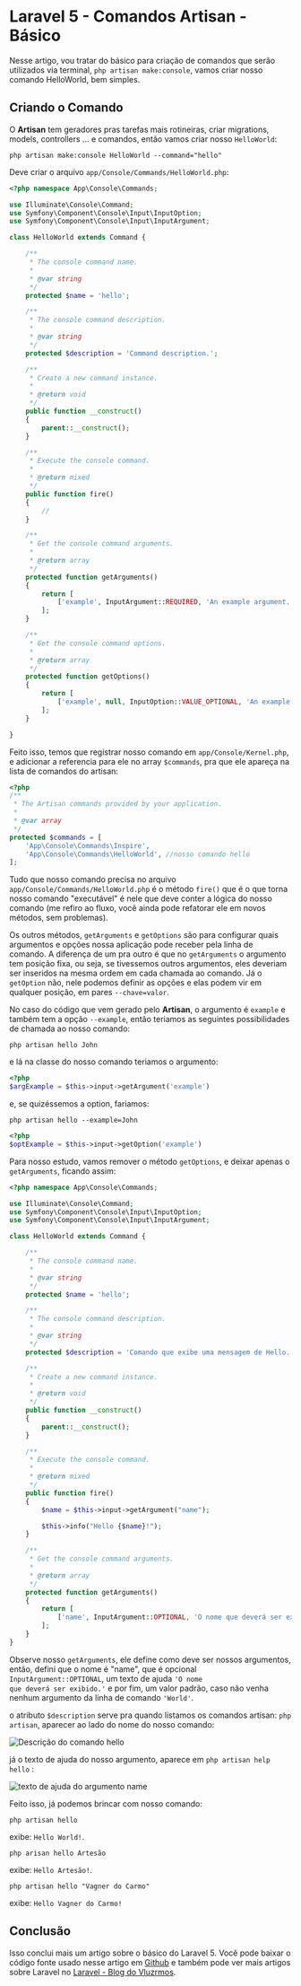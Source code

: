 # Laravel 5 - Comandos Artisan - Básico

Nesse artigo, vou tratar do básico para criação de comandos que serão utilizados via terminal, <code>php artisan make:console</code>, vamos criar nosso comando HelloWorld, bem simples.

## Criando o Comando
O <b>Artisan</b> tem geradores pras tarefas mais rotineiras, criar migrations, models, controllers ... e comandos, então vamos criar nosso <code>HelloWorld</code>:

``` 
php artisan make:console HelloWorld --command="hello"
```

Deve criar o arquivo <code>app/Console/Commands/HelloWorld.php</code>:

```php
<?php namespace App\Console\Commands;

use Illuminate\Console\Command;
use Symfony\Component\Console\Input\InputOption;
use Symfony\Component\Console\Input\InputArgument;

class HelloWorld extends Command {

	/**
	 * The console command name.
	 *
	 * @var string
	 */
	protected $name = 'hello';

	/**
	 * The console command description.
	 *
	 * @var string
	 */
	protected $description = 'Command description.';

	/**
	 * Create a new command instance.
	 *
	 * @return void
	 */
	public function __construct()
	{
		parent::__construct();
	}

	/**
	 * Execute the console command.
	 *
	 * @return mixed
	 */
	public function fire()
	{
		//
	}

	/**
	 * Get the console command arguments.
	 *
	 * @return array
	 */
	protected function getArguments()
	{
		return [
			['example', InputArgument::REQUIRED, 'An example argument.'],
		];
	}

	/**
	 * Get the console command options.
	 *
	 * @return array
	 */
	protected function getOptions()
	{
		return [
			['example', null, InputOption::VALUE_OPTIONAL, 'An example option.', null],
		];
	}

}
```

Feito isso, temos que registrar nosso comando em <code>app/Console/Kernel.php</code>, e adicionar a referencia para ele no array <code>$commands</code>, pra que ele apareça na lista de comandos do artisan:

```php 
<?php 
/**
 * The Artisan commands provided by your application.
 *
 * @var array
 */
protected $commands = [
    'App\Console\Commands\Inspire',
    'App\Console\Commands\HelloWorld', //nosso comando hello
];
```

Tudo que nosso comando precisa no arquivo  <code>app/Console/Commands/HelloWorld.php</code> é o método <code>fire()</code> que é o que torna nosso comando "executável" é nele que deve conter a lógica do nosso comando (me refiro ao fluxo, você ainda pode refatorar ele em novos métodos, sem problemas). 

Os outros métodos, <code>getArguments</code> e <code>getOptions</code> são para configurar quais argumentos e opções nossa aplicação pode receber pela linha de comando. A diferença de um pra outro é que no <code>getArguments</code> o argumento tem posição fixa, ou seja, se tivessemos outros argumentos, eles deveriam ser inseridos na mesma ordem em cada chamada ao comando. Já o <code>getOption</code> não, nele podemos definir as opções e elas podem vir em qualquer posição, em pares <code>--chave=valor</code>.

No caso do código que vem gerado pelo <b>Artisan</b>, o argumento é <code>example</code> e também tem a opção <code>--example</code>, então teriamos as seguintes possibilidades de chamada ao nosso comando:

``` 
php artisan hello John
```

e lá na classe do nosso comando teriamos o argumento:

```php 
<?php
$argExample = $this->input->getArgument('example')
```

e, se quizéssemos a option, fariamos:
``` 
php artisan hello --example=John
```

```php 
<?php
$optExample = $this->input->getOption('example')
```

Para nosso estudo, vamos remover o método <code>getOptions</code>,  e deixar apenas o <code>getArguments</code>, ficando assim:

```php
<?php namespace App\Console\Commands;

use Illuminate\Console\Command;
use Symfony\Component\Console\Input\InputOption;
use Symfony\Component\Console\Input\InputArgument;

class HelloWorld extends Command {

	/**
	 * The console command name.
	 *
	 * @var string
	 */
	protected $name = 'hello';

	/**
	 * The console command description.
	 *
	 * @var string
	 */
	protected $description = 'Comando que exibe uma mensagem de Hello.';

	/**
	 * Create a new command instance.
	 *
	 * @return void
	 */
	public function __construct()
	{
		parent::__construct();
	}

	/**
	 * Execute the console command.
	 *
	 * @return mixed
	 */
	public function fire()
	{
		$name = $this->input->getArgument("name");

        $this->info("Hello {$name}!");
	}

	/**
	 * Get the console command arguments.
	 *
	 * @return array
	 */
	protected function getArguments()
	{
		return [
			['name', InputArgument::OPTIONAL, 'O nome que deverá ser exibido.', 'World'],
		];
	}
}

```

Observe nosso <code>getArguments</code>, ele define como deve ser nossos argumentos, então, defini que o nome é "name", que é opcional <code>InputArgument::OPTIONAL</code>, um texto de ajuda <code>'O nome que deverá ser exibido.'</code> e por fim, um valor padrão, caso não venha nenhum argumento da linha de comando <code>'World'</code>.

o atributo <code>$description</code> serve pra quando listamos os comandos artisan:
<code>php artisan</code>, aparecer ao lado do nome do nosso comando:

![Descrição do comando hello](http://i.imgur.com/QH6QISY.png) 

já o texto de ajuda do nosso argumento, aparece em `php artisan help hello` :

![texto de ajuda do argumento name](http://i.imgur.com/XlfvDYX.png) 

Feito isso, já podemos brincar com nosso comando:

```
php artisan hello
```
exibe: <code>Hello World!</code>.

```
php arisan hello Artesão
```
exibe: <code>Hello Artesão!</code>.

```
php artisan hello "Vagner do Carmo"
```
exibe: <code>Hello Vagner do Carmo!</code>

## Conclusão

Isso conclui mais um artigo sobre o básico do Laravel 5. Você pode baixar o código fonte usado nesse artigo em [Github](https://github.com/vluzrmos-blog/artisan-commands-basico) e também pode ver mais artigos sobre Laravel no [Laravel - Blog do Vluzrmos](http://blog.vluzrmos.com.br/category/laravel).






















